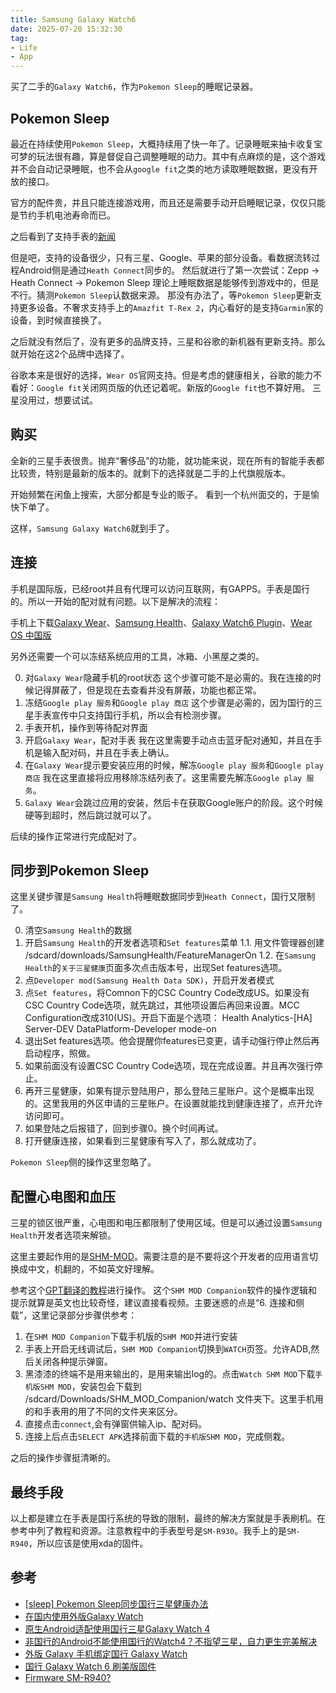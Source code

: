 ```yaml
---
title: Samsung Galaxy Watch6
date: 2025-07-20 15:32:30
tag:
- Life
- App
---
```

买了二手的`Galaxy Watch6`，作为`Pokemon Sleep`的睡眠记录器。

<!---more--->

## Pokemon Sleep
最近在持续使用`Pokemon Sleep`，大概持续用了快一年了。记录睡眠来抽卡收复宝可梦的玩法很有趣，算是督促自己调整睡眠的动力。其中有点麻烦的是，这个游戏并不会自动记录睡眠，也不会从`google fit`之类的地方读取睡眠数据，更没有开放的接口。

官方的配件贵，并且只能连接游戏用，而且还是需要手动开启睡眠记录，仅仅只能是节约手机电池寿命而已。

之后看到了支持手表的[新闻](https://www.pokemonsleep.net/zh/news/313830373539363336333638393439323439/)

但是吧，支持的设备很少，只有三星、Google、苹果的部分设备。看数据流转过程Android侧是通过`Heath Connect`同步的。
然后就进行了第一次尝试：Zepp -> Heath Connect -> Pokemon Sleep
理论上睡眠数据是能够传到游戏中的，但是不行。猜测`Pokemon Sleep`认数据来源。
那没有办法了，等`Pokemon Sleep`更新支持更多设备。不奢求支持手上的`Amazfit T-Rex 2`，内心看好的是支持`Garmin`家的设备，到时候直接换了。

之后就没有然后了，没有更多的品牌支持，三星和谷歌的新机器有更新支持。那么就开始在这2个品牌中选择了。

谷歌本来是很好的选择，`Wear OS`官网支持。但是考虑的健康相关，谷歌的能力不看好：`Google fit`关闭网页版的仇还记着呢。新版的`Google fit`也不算好用。
三星没用过，想要试试。

## 购买
全新的三星手表很贵。抛弃“奢侈品”的功能，就功能来说，现在所有的智能手表都比较贵，特别是最新的版本的。就剩下的选择就是二手的上代旗舰版本。

开始频繁在闲鱼上搜索，大部分都是专业的贩子。
看到一个杭州面交的，于是愉快下单了。

这样，`Samsung Galaxy Watch6`就到手了。

## 连接
手机是国际版，已经root并且有代理可以访问互联网，有GAPPS。手表是国行的。所以一开始的配对就有问题。以下是解决的流程：

手机上下载[Galaxy Wear](https://play.google.com/store/apps/details?id=com.samsung.android.app.watchmanager)、[Samsung Health](https://play.google.com/store/apps/details?id=com.sec.android.app.shealth)、[Galaxy Watch6 Plugin](https://play.google.com/store/apps/details?id=com.samsung.wearable.watch6plugin)、[Wear OS 中国版](https://www.apkmirror.com/apk/google-inc/wear-os-by-google-china/)

另外还需要一个可以冻结系统应用的工具，冰箱、小黑屋之类的。

0. 对`Galaxy Wear`隐藏手机的root状态
    这个步骤可能不是必需的。我在连接的时候记得屏蔽了，但是现在去查看并没有屏蔽，功能也都正常。
1. 冻结`Google play 服务`和`Google play 商店`
    这个步骤是必需的，因为国行的三星手表宣传中只支持国行手机，所以会有检测步骤。
2. 手表开机，操作到等待配对界面
3. 开启`Galaxy Wear`，配对手表
    我在这里需要手动点击蓝牙配对通知，并且在手机是输入配对码，并且在手表上确认。
4. 在`Galaxy Wear`提示要安装应用的时候，解冻`Google play 服务`和`Google play 商店`
    我在这里直接将应用移除冻结列表了。这里需要先解冻`Google play 服务`。
5. `Galaxy Wear`会跳过应用的安装，然后卡在获取Google账户的阶段。这个时候硬等到超时，然后跳过就可以了。

后续的操作正常进行完成配对了。

## 同步到Pokemon Sleep
这里关键步骤是`Samsung Health`将睡眠数据同步到`Heath Connect`，国行又限制了。

0. 清空`Samsung Health`的数据
1. 开启`Samsung Health`的开发者选项和`Set features`菜单
    1.1. 用文件管理器创建 /sdcard/downloads/SamsungHealth/FeatureManagerOn
    1.2. 在`Samsung Health`的`关于三星健康`页面多次点击版本号，出现Set features选项。
2. 点`Developer mod(Samsung Health Data SDK)`，开启开发者模式
3. 点`Set features`，将Comnon下的CSC Country Code改成US。如果没有CSC Country Code选项，就先跳过，其他项设置后再回来设置。MCC Configuration改成310(US)。开启下面是个选项：
    Health Analytics-[HA] Server-DEV
    DataPlatform-Developer mode-on
4. 退出Set features选项。他会提醒你features已变更，请手动强行停止然后再启动程序，照做。
5. 如果前面没有设置CSC Country Code选项，现在完成设置。并且再次强行停止。
6. 再开三星健康，如果有提示登陆用户，那么登陆三星账户。这个是概率出现的。这里我用的外区申请的三星账户。在设置就能找到健康连接了，点开允许访问即可。
7. 如果登陆之后报错了，回到步骤0。换个时间再试。
8. 打开健康连接，如果看到三星健康有写入了，那么就成功了。

`Pokemon Sleep`侧的操作这里忽略了。

## 配置心电图和血压
三星的锁区很严重，心电图和电压都限制了使用区域。但是可以通过设置`Samsung Health`开发者选项来解锁。

这里主要起作用的是[SHM-MOD](https://github.com/ITDev93/SHM-MOD)。需要注意的是不要将这个开发者的应用语言切换成中文，机翻的，不如英文好理解。

参考这个[GPT翻译的教程](https://www.lxtend.com/miscs/SHM_MOD_Installation_and_Setup_Guide)进行操作。
这个`SHM MOD Companion`软件的操作逻辑和提示就算是英文也比较奇怪，建议直接看视频。主要迷惑的点是“6. 连接和侧载”，这里记录部分步骤供参考：

1. 在`SHM MOD Companion`下载手机版的`SHM MOD`并进行安装
2. 手表上开启无线调试后，`SHM MOD Companion`切换到`WATCH`页签。允许ADB,然后关闭各种提示弹窗。
3. 黑漆漆的终端不是用来输出的，是用来输出log的。点击`Watch SHM MOD`下载`手机版SHM MOD`，安装包会下载到 /sdcard/Downloads/SHM_MOD_Companion/watch 文件夹下。这里手机用的和手表用的用了不同的文件夹来区分。
4. 直接点击`connect`,会有弹窗供输入ip、配对码。
5. 连接上后点击`SELECT APK`选择前面下载的`手机版SHM MOD`，完成侧栽。

之后的操作步骤挺清晰的。

## 最终手段

以上都是建立在手表是国行系统的导致的限制，最终的解决方案就是手表刷机。在参考中列了教程和资源。注意教程中的手表型号是`SM-R930`。我手上的是`SM-R940`，所以应该是使用xda的固件。

## 参考
- [\[sleep\] Pokemon Sleep同步国行三星健康办法](https://bbs.nga.cn/read.php?tid=41818001&forder_by=postdatedesc)
- [在国内使用外版Galaxy Watch](https://www.lxtend.com/240215-initialize-the-US-version-galaxy-watch-in-china/)
- [原生Android适配使用国行三星Galaxy Watch 4](https://cloud-atlas.readthedocs.io/zh-cn/latest/android/hack/cn_samsung_galaxy_watch_4_wich_android.html)
- [非国行的Android不能使用国行的Watch4？不指望三星，自力更生完美解决](https://blog.xuegaogg.com/posts/samsung-watch4-china-mainland/)
- [外版 Galaxy 手机绑定国行 Galaxy Watch](https://blog.mitsea.com/49096fb476814f208319a80e768de2b7/)
- [国行 Galaxy Watch 6 刷美版固件](https://blog.mitsea.com/59cbf09805f54eb1b286a4b18e589313/)
- [Firmware SM-R940?](https://xdaforums.com/t/firmware-sm-r940.4650248/post-89695649)